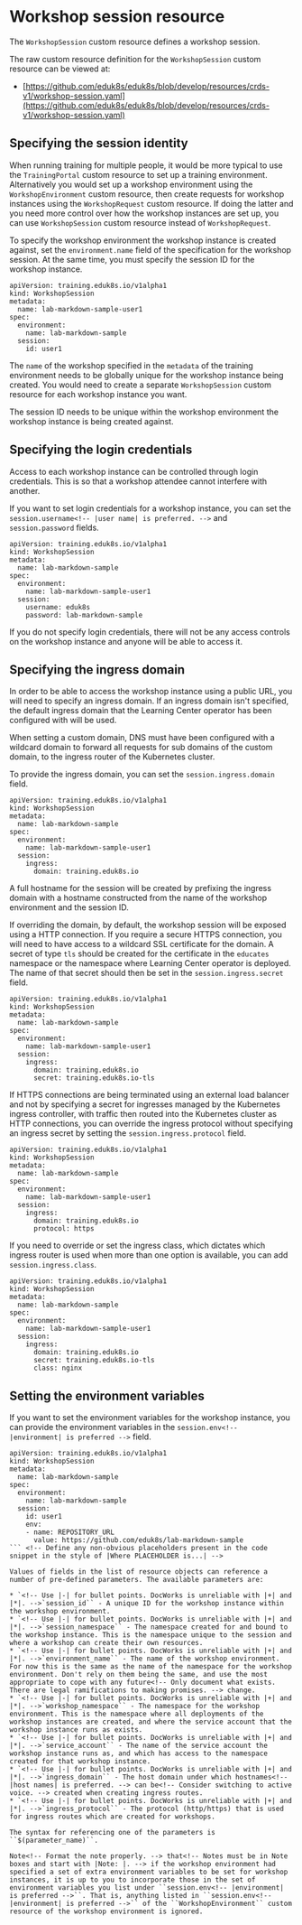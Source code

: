 # Workshop session resource <!-- For VMware style, write all headers in sentence case. -->

The ``WorkshopSession`` custom resource defines a workshop session.

The raw custom resource definition <!-- Shorten to |CRD| after first use. -->for the ``WorkshopSession`` custom resource can be<!-- Consider switching to active voice. --> viewed at:

- [https://github.com/eduk8s/eduk8s/blob/develop/resources/crds-v1/workshop-session.yaml](https://github.com/eduk8s/eduk8s/blob/develop/resources/crds-v1/workshop-session.yaml) <!-- Type |in GitHub| somewhere in the cross-reference sentence. -->

##  <!-- Add an anchor ID unless you have reason not to: |<a id="NAME"></a>| -->Specifying the session identity

When running training for multiple people, it would<!-- Re-phrase for present tense if possible. --> be more typical to use the ``TrainingPortal`` custom resource to set up a training environment. Alternatively you would<!-- Re-phrase for present tense if possible. --> set up a workshop environment using the ``WorkshopEnvironment`` custom resource, then create requests for workshop instances using the ``WorkshopRequest`` custom resource. If doing the latter and you need<!-- Avoid anthropomorphizing: |require| might be better here. --> more control over how the workshop instances are set up, you can use ``WorkshopSession`` custom resource instead of ``WorkshopRequest``.

To specify<!-- Use as a general term to instruct users when they have several selections to make. Do not use in procedures when a more specific term, such as enter, select, or click, is appropriate. --> the workshop environment the workshop instance is created against, set the ``environment.name`` field of the specification for the workshop session. At the same time, you must specify the session ID for the workshop instance.

```
apiVersion: training.eduk8s.io/v1alpha1
kind: WorkshopSession
metadata:
  name: lab-markdown-sample-user1
spec:
  environment:
    name: lab-markdown-sample
  session:
    id: user1
```

The ``name`` of the workshop specified in the ``metadata`` of the training environment needs to<!-- |must| is preferred. --> be globally unique for the workshop instance being created. You would<!-- Re-phrase for present tense if possible. --> need to<!-- |must| is preferred. --> create a separate ``WorkshopSession`` custom resource for each workshop instance you want.

The session ID needs to<!-- |must| is preferred. --> be unique within the workshop environment the workshop instance is being created against.

##  <!-- Add an anchor ID unless you have reason not to: |<a id="NAME"></a>| -->Specifying the login credentials

Access to each workshop instance can be<!-- Consider switching to active voice. --> controlled through<!-- Do not use as a synonym for |finished| or |done|. Do not use when you mean |by using|. --> login credentials. This is so that a workshop attendee cannot interfere with another.

If you want to<!-- Maybe replace with just |To|. --> set login credentials for a workshop instance, you can set the ``session.username<!-- |user name| is preferred. -->`` and ``session.password`` fields.

```
apiVersion: training.eduk8s.io/v1alpha1
kind: WorkshopSession
metadata:
  name: lab-markdown-sample
spec:
  environment:
    name: lab-markdown-sample-user1
  session:
    username: eduk8s
    password: lab-markdown-sample
```

If you do not specify<!-- Use as a general term to instruct users when they have several selections to make. Do not use in procedures when a more specific term, such as enter, select, or click, is appropriate. --> login credentials, there will<!-- Avoid |will|: present tense is preferred. --> not be any access controls on the workshop instance and anyone will<!-- Avoid |will|: present tense is preferred. --> be able to<!-- |can| is preferred. --> access it.

##  <!-- Add an anchor ID unless you have reason not to: |<a id="NAME"></a>| -->Specifying the ingress domain

In order to be able to<!-- |can| is preferred. --> access the workshop instance using a public URL, you will<!-- Avoid |will|: present tense is preferred. --> need to<!-- |must| is preferred. --> specify<!-- Use as a general term to instruct users when they have several selections to make. Do not use in procedures when a more specific term, such as enter, select, or click, is appropriate. --> an ingress domain. If an ingress domain isn't specified, the default ingress domain that the Learning Center operator has been<!-- Consider changing to |is| or |has| or rewrite for active voice. --> configured with will<!-- Avoid |will|: present tense is preferred. --> be used.

When setting a custom domain, DNS must have been<!-- Consider replacing with |were| or shifting to present tense. --> configured with a wildcard domain to forward all requests for sub domains of the custom domain, to the ingress router of the Kubernetes cluster.

To provide the ingress domain, you can set the ``session.ingress.domain`` field.

```
apiVersion: training.eduk8s.io/v1alpha1
kind: WorkshopSession
metadata:
  name: lab-markdown-sample
spec:
  environment:
    name: lab-markdown-sample-user1
  session:
    ingress:
      domain: training.eduk8s.io
```

A full hostname<!-- |host name| is preferred. --> for the session will<!-- Avoid |will|: present tense is preferred. --> be created by<!-- Active voice is preferred. --> prefixing the ingress domain with a hostname<!-- |host name| is preferred. --> constructed from the name of the workshop environment and the session ID.

If overriding the domain, by default, the workshop session will<!-- Avoid |will|: present tense is preferred. --> be exposed using a HTTP connection. If you require a secure HTTPS connection, you will<!-- Avoid |will|: present tense is preferred. --> need to<!-- |must| is preferred. --> have access to a wildcard SSL certificate for the domain. A secret of type ``tls`` should<!-- In most cases, replace with |must|. If using |should| is unavoidable, it must be paired with information on the exceptions that |should| implies exist. --> be created for the certificate in the ``educates`` namespace or the namespace where Learning Center operator is deployed. The name of that secret should<!-- In most cases, replace with |must|. If using |should| is unavoidable, it must be paired with information on the exceptions that |should| implies exist. --> then be set in the ``session.ingress.secret`` field.

```
apiVersion: training.eduk8s.io/v1alpha1
kind: WorkshopSession
metadata:
  name: lab-markdown-sample
spec:
  environment:
    name: lab-markdown-sample-user1
  session:
    ingress:
      domain: training.eduk8s.io
      secret: training.eduk8s.io-tls
```

If HTTPS connections are being terminated using an external load balancer and not by specifying a secret for ingresses managed by the Kubernetes ingress controller, with traffic then routed into the Kubernetes cluster as HTTP connections, you can override the ingress protocol without specifying an ingress secret by setting the ``session.ingress.protocol`` field.

```
apiVersion: training.eduk8s.io/v1alpha1
kind: WorkshopSession
metadata:
  name: lab-markdown-sample
spec:
  environment:
    name: lab-markdown-sample-user1
  session:
    ingress:
      domain: training.eduk8s.io
      protocol: https
```

If you need to<!-- Consider replacing with just |To|. --><!-- |must| is preferred. --> override or set the ingress class, which dictates which ingress router is used when more than one option is available, you can add ``session.ingress.class``.

```
apiVersion: training.eduk8s.io/v1alpha1
kind: WorkshopSession
metadata:
  name: lab-markdown-sample
spec:
  environment:
    name: lab-markdown-sample-user1
  session:
    ingress:
      domain: training.eduk8s.io
      secret: training.eduk8s.io-tls
      class: nginx
```

##  <!-- Add an anchor ID unless you have reason not to: |<a id="NAME"></a>| -->Setting the environment variables

If you want to<!-- Maybe replace with just |To|. --> set the environment variables for the workshop instance, you can provide the environment variables in the ``session.env<!-- |environment| is preferred -->`` field.

```
apiVersion: training.eduk8s.io/v1alpha1
kind: WorkshopSession
metadata:
  name: lab-markdown-sample
spec:
  environment:
    name: lab-markdown-sample
  session:
    id: user1
    env:
    - name: REPOSITORY_URL
      value: https://github.com/eduk8s/lab-markdown-sample
``` <!-- Define any non-obvious placeholders present in the code snippet in the style of |Where PLACEHOLDER is...| -->

Values of fields in the list of resource objects can reference a number of pre-defined parameters. The available parameters are:

* `<!-- Use |-| for bullet points. DocWorks is unreliable with |+| and |*|. -->`session_id`` - A unique ID for the workshop instance within the workshop environment.
* `<!-- Use |-| for bullet points. DocWorks is unreliable with |+| and |*|. -->`session_namespace`` - The namespace created for and bound to the workshop instance. This is the namespace unique to the session and where a workshop can create their own resources.
* `<!-- Use |-| for bullet points. DocWorks is unreliable with |+| and |*|. -->`environment_name`` - The name of the workshop environment. For now this is the same as the name of the namespace for the workshop environment. Don't rely on them being the same, and use the most appropriate to cope with any future<!-- Only document what exists. There are legal ramifications to making promises. --> change.
* `<!-- Use |-| for bullet points. DocWorks is unreliable with |+| and |*|. -->`workshop_namespace`` - The namespace for the workshop environment. This is the namespace where all deployments of the workshop instances are created, and where the service account that the workshop instance runs as exists.
* `<!-- Use |-| for bullet points. DocWorks is unreliable with |+| and |*|. -->`service_account`` - The name of the service account the workshop instance runs as, and which has access to the namespace created for that workshop instance.
* `<!-- Use |-| for bullet points. DocWorks is unreliable with |+| and |*|. -->`ingress_domain`` - The host domain under which hostnames<!-- |host names| is preferred. --> can be<!-- Consider switching to active voice. --> created when creating ingress routes.
* `<!-- Use |-| for bullet points. DocWorks is unreliable with |+| and |*|. -->`ingress_protocol`` - The protocol (http/https) that is used for ingress routes which are created for workshops.

The syntax for referencing one of the parameters is ``$(parameter_name)``.

Note<!-- Format the note properly. --> that<!-- Notes must be in Note boxes and start with |Note: |. --> if the workshop environment had specified a set of extra environment variables to be set for workshop instances, it is up to you to incorporate those in the set of environment variables you list under ``session.env<!-- |environment| is preferred -->``. That is, anything listed in ``session.env<!-- |environment| is preferred -->`` of the ``WorkshopEnvironment`` custom resource of the workshop environment is ignored.
